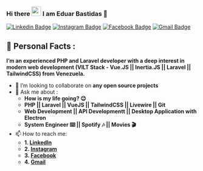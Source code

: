 ### Hi there <img src="https://media.giphy.com/media/hvRJCLFzcasrR4ia7z/giphy.gif" width="25px"> I am Eduar Bastidas 🤵

[![Linkedin Badge](https://img.shields.io/badge/LinkedIn-blue?style=flat-square&logo=Linkedin&logoColor=white&labelColor=blue)](https://www.linkedin.com/in/mreduar/)
[![Instagram Badge](https://img.shields.io/badge/Instagram-orange?style=flat-square&logo=Instagram&logoColor=white&labelColor=orange)](https://www.instagram.com/mreduar/)
[![Facebook Badge](https://img.shields.io/badge/Facebook-blue?style=flat-square&logo=Facebook&logoColor=white&labelColor=blue)](https://www.facebook.com/EduarBastidass/)
[![Gmail Badge](https://img.shields.io/badge/Gmail-red?style=flat-square&logo=Gmail&logoColor=white&labelColor=red)](mailto:eduarbastidas10@gmail.com)

## 🤵 Personal Facts :

**I’m an experienced PHP and Laravel developer with a deep interest in modern web development (VILT Stack - Vue.JS  ||  Inertia.JS  ||  Laravel  ||  TailwindCSS) from Venezuela.**

- 🤝 I’m looking to collaborate on **any open source projects**
- 💬 Ask me about :
     * **How is my life going? 😉**
     * **PHP || Laravel || VueJS || TailwindCSS || Livewire || Git**
     * **Web Development || API Developmentt || Desktop Application with Electron**
     * **System Engineer ⌨️ || Spotify 🎶 || Movies 🎬**
- 📫 How to reach me:
     * **1. [LinkedIn](https://www.linkedin.com/in/mreduar/)**
     * **2. [Instagram](https://www.instagram.com/mreduar/)**
     * **3. [Facebook](https://www.facebook.com/EduarBastidass/)**
     * **4. [Gmail](mailto:eduarbastidas10@gmail.com)**
